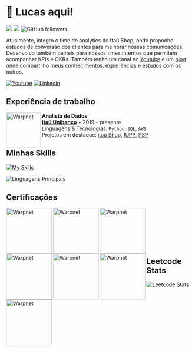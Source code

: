 # :vulcan_salute: Lucas aqui! 

![](https://komarev.com/ghpvc/?username=lucas-fonzo&color=000000)
![](https://estruyf-github.azurewebsites.net/api/VisitorHit?user=lucas-fonzo&countColorcountColor&countColor=%232979ff) ![GitHub followers](https://img.shields.io/github/followers/lucas-fonzo?label=Follow&style=social)
<p align="left" style="text-align: justify">
  
Atualmente, integro o time de analytics do Itaú Shop, onde proponho estudos de conversão dos clientes para melhorar nossas comunicações. Desenvolvo também paineis para nossos times internos que permitem acompanhar KPIs e OKRs. Também tenho um canal no [Youtube](https://www.youtube.com/channel/UCxVV9X6rs48Y9SxoLrWvgUw) e um [blog](https://medium.com/@lucas-fonzo) onde compartilho meus conhecimentos, experiências e estudos com os outros.

</p>

[![Youtube](https://img.shields.io/badge/lucasfonzo-FF0000?style=for-the-badge&logo=youtube&logoColor=white)](https://www.youtube.com/channel/UCxVV9X6rs48Y9SxoLrWvgUw)
[![Linkedin](https://img.shields.io/badge/Lucas%20Fonzo-0077B5?style=for-the-badge&logo=linkedin&logoColor=white)](https://www.linkedin.com/in/lucas-fonzo/) 

## Experiência de trabalho

[<img align="left" height="94px" width="94px" alt="Warpnet" src="https://upload.wikimedia.org/wikipedia/commons/thumb/1/19/Ita%C3%BA_Unibanco_logo_2023.svg/500px-Ita%C3%BA_Unibanco_logo_2023.svg.png"/>](https://www.itau.com.br/)

**Analista de Dados** \
[**Itaú Unibanco**](https://www.itau.com.br/) • 2019 - presente\
Linguagens & Tecnologias: `Python`, `SQL`, `AWS`\
Projetos em destaque: [itau Shop](https://www.itau.com.br/itau-shop), [IUPP](https://www.remessaonline.com.br/blog/iupp-itau/), [PSP](https://www.idinheiro.com.br/cartao-de-credito/sempre-presente/)
<br/>


## Minhas Skills
[![My Skills](https://skillicons.dev/icons?i=python,mysql,postgres,aws,nodejs,js,npm,vscode,![image](https://github.com/Lucas-Fonzo/Lucas-Fonzo/assets/157448238/1c3b7ccb-8eac-4729-90e2-54ad2ae2b2d7)
)](https://skillicons.dev)

![Linguagens Principais](https://github-readme-stats.vercel.app/api/top-langs/?username=lucas-fonzo&theme=tokyonight&hide_border=true&custom_title=Linguagens%20%Principais)


## Certificações 
 <div align="left">
<a href="http://badges.com.br/share/08be7ff387dbb3cb37780d998cee591a.php?a=3707&embed=true"><img align="left" height="124px" width="124px" alt="Warpnet" src="https://brasilopenbadge.com.br/badge/3707.png?nocache=387944356"/></a>
<a href="http://badges.com.br/share/08727cbcfa318f85200c4c158eec7069.php?a=5219&embed=true"><img align="left" height="124px" width="124px" alt="Warpnet" src="https://www.brasilopenbadge.com.br/badge/5219.png?nocache=472855742"/></a>
<a href="http://badges.com.br/share/bf0db623d103f27b7c5dd86d04a08531.php?a=6413&embed=true"><img align="left" height="124px" width="124px" alt="Warpnet" src="https://brasilopenbadge.com.br/badge/6413.png?nocache=414404372"/></a>
<a href="http://badges.com.br/share/5a08e24eabd1e6c40ca612c3ef2949a6.php?a=6414&embed=true"><img align="left" height="124px" width="124px" alt="Warpnet" src="https://brasilopenbadge.com.br/badge/6414.png?nocache=388271272"/></a>
<a href="http://badges.com.br/share/351dd20fd6da8a07f69fd82af4c7ac14.php?a=3712&embed=true"><img align="left" height="124px" width="124px" alt="Warpnet" src="https://brasilopenbadge.com.br/badge/3712.png?nocache=388279344"/></a>
<a href="http://badges.com.br/share/c28a2fc824574d1e07ca6190e86d732e.php?a=3709&embed=true"><img align="left" height="124px" width="124px" alt="Warpnet" src="https://brasilopenbadge.com.br/badge/3709.png?nocache=389153138"/></a>
<a href="http://badges.com.br/share/b730bb640b0ae20d97ab5ceac5112608.php?a=4048&embed=true"><img align="left" height="124px" width="124px" alt="Warpnet" src="https://brasilopenbadge.com.br/badge/4048.png?nocache=388285398"/></a>
</div> 

<br/>
<br/>
<br/>
<br/>
<br/>
<br/>

## Leetcode Stats 
![Leetcode Stats](https://leetcard.jacoblin.cool/lucas-fonzo?ext=heatmap)

<!--
[![API Banco Digital](https://ytcards.demolab.com/?id=tFyjhiydrFc&title=API+Banco+Digital&lang=pt&timestamp=1714615202&background_color=%230d1117&title_color=%23ffffff&stats_color=%23dedede&max_title_lines=1&width=250&border_radius=5&duration=736 "5 things I wish I knew before studying Computer Science")](https://www.youtube.com/watch?v=tFyjhiydrFc)

**Lucas-Fonzo/Lucas-Fonzo** is a ✨ _special_ ✨ repository because its `README.md` (this file) appears on your GitHub profile.
[![Instagram](https://img.shields.io/badge/jess.coder-E4405F?style=for-the-badge&logo=instagram&logoColor=white)]()
Here are some ideas to get you started:

- 🔭 I’m currently working on ...
- 🌱 I’m currently learning ...
- 👯 I’m looking to collaborate on ...
- 🤔 I’m looking for help with ...
- 💬 Ask me about ...
- 📫 How to reach me: ...
- 😄 Pronouns: ...
- ⚡ Fun fact: ...
-->
